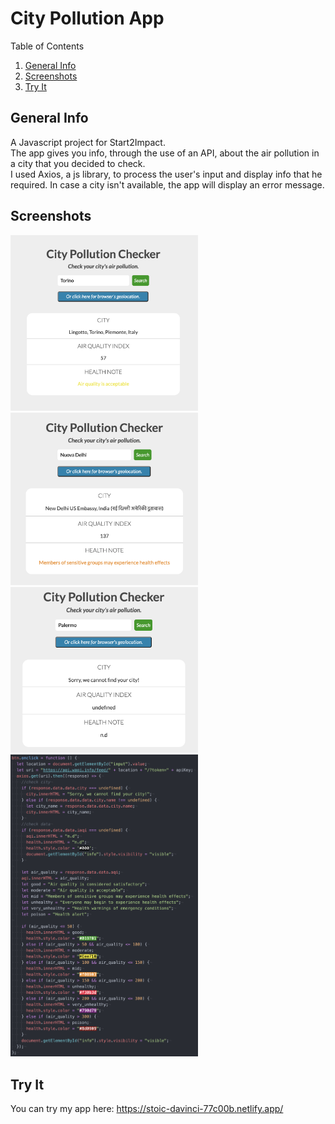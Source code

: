 # City Pollution App

<!-- TABLE OF CONTENTS -->
  <summary>Table of Contents</summary>
  <ol>
    <li>
      <a href="#general-info">General Info</a>
    </li>
    <li><a href="#screenshots">Screenshots</a></li>
    <li><a href="#try-it">Try It</a></li>
  </ol>
  
## General Info

A Javascript project for Start2Impact.<br>
The app gives you info, through the use of an API, about the air pollution in a city that you decided to check.<br>
I used Axios, a js library, to process the user's input and display info that he required.
In case a city isn't available, the app will display an error message.

## Screenshots

<img src="readme_img/img1.png" width='300'>
<img src="readme_img/img2.png" width='300'>
<img src="readme_img/img3.png" width='300'>
<img src="readme_img/img4.png" width='300'>

## Try It

You can try my app here: https://stoic-davinci-77c00b.netlify.app/
